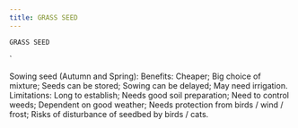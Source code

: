 ```yaml
---
title: GRASS SEED
---
```

`GRASS SEED`

`

Sowing seed (Autumn and Spring):
Benefits:
Cheaper;
Big choice of mixture;
Seeds can be stored;
Sowing can be delayed;
May need irrigation.
Limitations:
Long to establish;
Needs good soil preparation;
Need to control weeds;
Dependent on good weather;
Needs protection from birds / wind / frost;
Risks of disturbance of seedbed by birds / cats.

